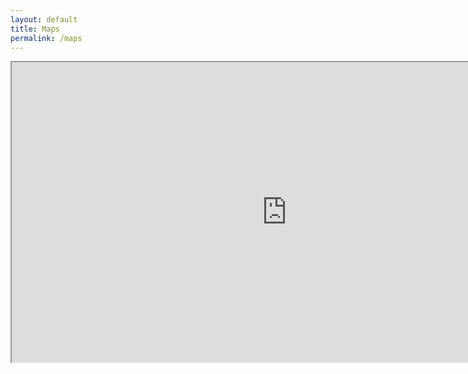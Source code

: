 ```yaml
---
layout: default
title: Maps
permalink: /maps
---
```



<iframe src="https://www.google.com/maps/d/u/0/embed?mid=1VRPIdSP7SBhwBUCrUqbHilC45aiJd8g&ehbc=2E312F&noprof=1"
width="880" height="480"></iframe>